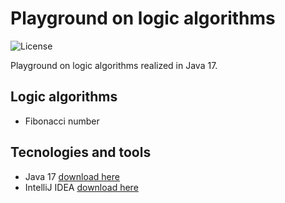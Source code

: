 # Playground on logic algorithms

![License](https://img.shields.io/github/license/johnreyes96/playground-algorithms?style=plastic)

Playground on logic algorithms realized in Java 17.

## Logic algorithms
* Fibonacci number

## Tecnologies and tools
* Java 17 [download here](https://www.oracle.com/java/technologies/downloads/#jdk17-windows)
* IntelliJ IDEA [download here](https://www.jetbrains.com/es-es/idea/)
